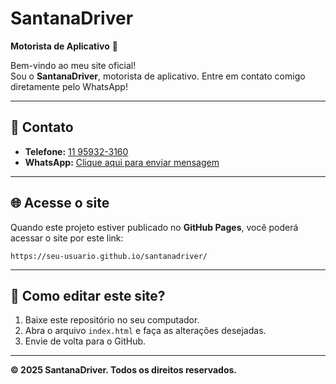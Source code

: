 # SantanaDriver

**Motorista de Aplicativo** 🚗

Bem-vindo ao meu site oficial!  
Sou o **SantanaDriver**, motorista de aplicativo. Entre em contato comigo diretamente pelo WhatsApp!

---

## 📱 Contato
- **Telefone:** [11 95932-3160](https://wa.me/5511959323160)
- **WhatsApp:** [Clique aqui para enviar mensagem](https://wa.me/5511959323160)

---

## 🌐 Acesse o site
Quando este projeto estiver publicado no **GitHub Pages**, você poderá acessar o site por este link:  
```
https://seu-usuario.github.io/santanadriver/
```

---

## 🚀 Como editar este site?
1. Baixe este repositório no seu computador.
2. Abra o arquivo `index.html` e faça as alterações desejadas.
3. Envie de volta para o GitHub.

---

**© 2025 SantanaDriver. Todos os direitos reservados.**
